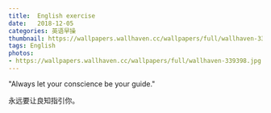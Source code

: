 ```yaml
---
title:  English exercise
date:   2018-12-05
categories: 英语早操
thumbnail: https://wallpapers.wallhaven.cc/wallpapers/full/wallhaven-339398.jpg
tags: English
photos:
- https://wallpapers.wallhaven.cc/wallpapers/full/wallhaven-339398.jpg
---
```


"Always let your conscience be your guide."
<p>永远要让良知指引你。</p>
